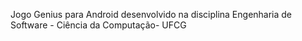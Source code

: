 Jogo Genius para Android desenvolvido na disciplina Engenharia de Software - Ciência da Computação- UFCG
